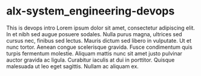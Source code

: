 # alx-system_engineering-devops
This is devops intro
Lorem ipsum dolor sit amet, consectetur adipiscing elit. In et nibh sed augue posuere sodales. Nulla purus magna, ultrices sed cursus nec, finibus sed lectus. Mauris dictum sed libero in vulputate. Ut et nunc tortor. Aenean congue scelerisque gravida. Fusce condimentum quis turpis fermentum molestie. Aliquam mattis nunc sit amet justo pulvinar auctor gravida ac ligula. Curabitur iaculis at dui in porttitor. Quisque malesuada ut leo eget sagittis. Nullam ac aliquam ex.

